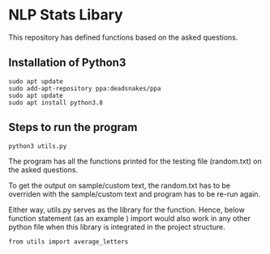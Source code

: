 # NLP Stats Libary

This repository has defined functions based on the asked questions. 

## Installation of Python3
```
sudo apt update
sudo add-apt-repository ppa:deadsnakes/ppa
sudo apt update
sudo apt install python3.8
```

## Steps to run the program
```
python3 utils.py
```

The program has all the functions printed for the testing file (random.txt) on the asked questions.

To get the output on sample/custom text, the random.txt has to be overriden with the sample/custom text and program has to be re-run again.

Either way, utils.py serves as the library for the function. Hence, below function statement (as an example ) import would also work in any other python file when this library is integrated in the project structure.

```
from utils import average_letters
```
